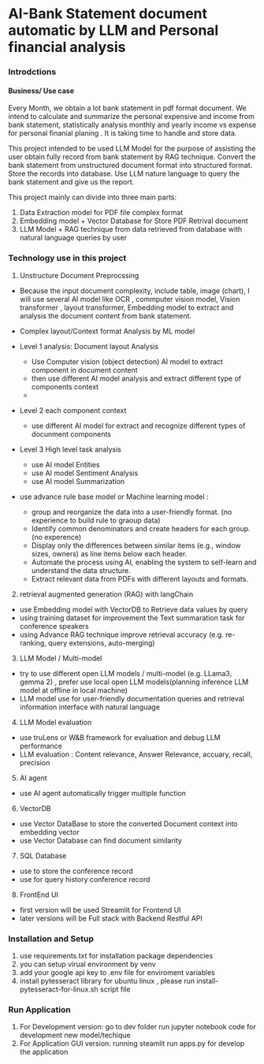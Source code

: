 # AI-Bank Statement document automatic by LLM and Personal financial analysis


### Introdctions
#### Business/ Use case 
Every Month, we obtain a lot bank statement in pdf format document. We intend to calculate and summarize the personal expensive and income from bank statement, statistically analysis monthly and yearly income vs expense for personal finanial planing . It is taking time to handle and store data.

This project intended to be used LLM Model for the purpose of assisting the user obtain fully record from bank statement by RAG technique. Convert the bank statement from unstructured document format into structured format. Store the records into database. Use LLM nature language to query the bank statement and give us the report. 


This project mainly can divide into three main parts: 
1. Data Extraction model for PDF file complex format 
2. Embedding model + Vector Database for Store PDF Retrival document
3. LLM Model + RAG technique from data retrieved from database with natural language queries by user 

### Technology use in this project
1. Unstructure Document Preprocssing
- Because the input document complexity, include table, image (chart), I will use several AI model  like OCR , commputer vision model, Vision transformer , layout transformer, Embedding model to extract and analysis the document content from bank statement.
- Complex layout/Context format Analysis by ML model 
- Level 1 analysis: Document layout Analysis
  - Use Computer vision (object detection) AI model to extract component in document content
  - then use different AI model analysis and extract different type of components context
  -
- Level 2 each component context 
  - use different AI model for extract and recognize different types of docunment components

- Level 3 High level task analysis
  - use AI model Entities 
  - use AI model Sentiment Analysis
  - use AI model Summarization 

- use advance rule base model or Machine learning  model :
  - group and reorganize the data into a user-friendly format. (no experience to build rule to graoup data)
  - Identify common denominators and create headers for each group. (no experence)
  - Display only the differences between similar items (e.g., window sizes, owners) as line items below each header. 
  - Automate the process using AI, enabling the system to self-learn and understand the data structure.  
  - Extract relevant data from PDFs with different layouts and formats.



2. retrieval augmented generation (RAG) with langChain  
- use Embedding model with VectorDB to Retrieve data values by query
- using training dataset for improvement the Text summaration task for conference speakers
- using Advance RAG technique improve retrieval accuracy (e.g. re-ranking, query extensions, auto-merging)

3. LLM Model / Multi-model 
- try to use different open LLM models / multi-model (e.g. LLama3, gemma 2) , prefer use local open LLM models(planning inference LLM model at offline in local machine)
- LLM model use for user-friendly documentation queries and retrieval information interface with natural language

4. LLM Model evaluation
- use truLens or W&B framework for evaluation and debug LLM performance
- LLM evaluation : Content relevance, Answer Relevance, accuary, recall, precision 

5. AI agent
- use AI agent automatically trigger multiple function 

6. VectorDB 
- use Vector DataBase to store the converted Document context into embedding vector
- use Vector Database can find document similarity 

7. SQL Database
- use to store the conference record
- use for query history conference record

8. FrontEnd UI
- first version will be used Streamlit for Frontend UI
- later versions will be Full stack with Backend Restful API



### Installation and Setup
1. use requirements.txt for installation package dependencies
2. you can setup virual environment by venv 
3. add your google api key to .env file  for enviroment variables
4. install pytesseract library for ubuntu linux , please run install-pytesseract-for-linux.sh script file 

### Run Application
1. For Development version:
    go to dev folder run jupyter notebook code for development new model/techique 
2. For Application GUI version: 
    running steamlit run apps.py for develop the application
